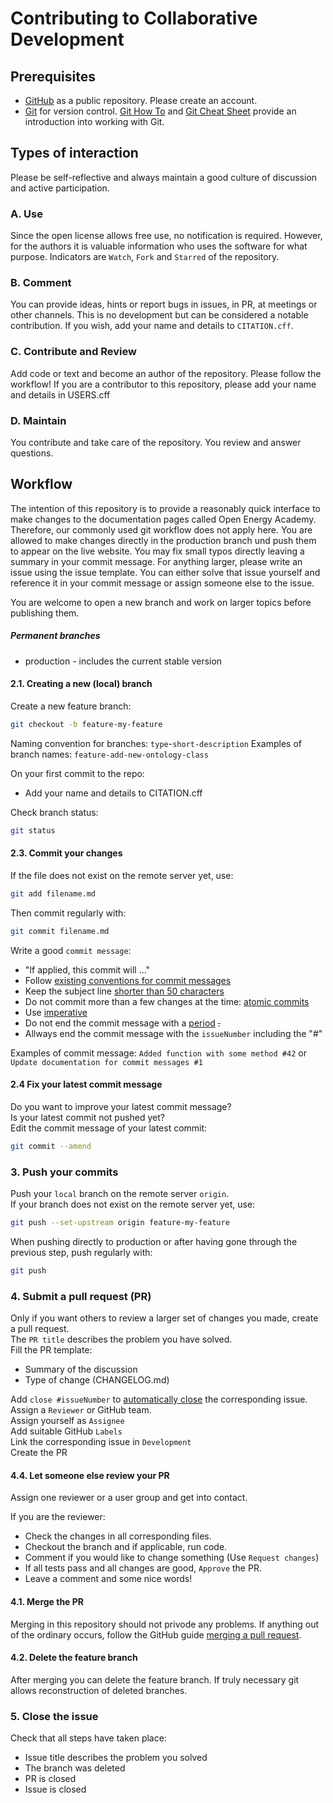 <!--
SPDX-FileCopyrightText: 2023 Ludwig Hülk <@Ludee>
SPDX-FileCopyrightText: © Reiner Lemoine Institut
SPDX-License-Identifier: MIT

Title: Contributing to Collaborative Development
Version: super-repo v0.1.0
-->

# Contributing to Collaborative Development

## Prerequisites

- [GitHub](https://github.com/) as a public repository. Please create an account.
- [Git](https://git-scm.com/) for version control. [Git How To](https://githowto.com/) and [Git Cheat Sheet](https://training.github.com/downloads/github-git-cheat-sheet.pdf) provide an introduction into working with Git.

## Types of interaction

Please be self-reflective and always maintain a good culture of discussion and active participation.

### A. Use

Since the open license allows free use, no notification is required.
However, for the authors it is valuable information who uses the software for what purpose.
Indicators are `Watch`, `Fork` and `Starred` of the repository.

### B. Comment

You can provide ideas, hints or report bugs in issues, in PR, at meetings or other channels.
This is no development but can be considered a notable contribution.
If you wish, add your name and details to `CITATION.cff`.

### C. Contribute and Review

Add code or text and become an author of the repository.
Please follow the workflow!
If you are a contributor to this repository, please add your name and details in USERS.cff

### D. Maintain

You contribute and take care of the repository.
You review and answer questions.

## Workflow

The intention of this repository is to provide a reasonably quick interface to
make changes to the documentation pages called Open Energy Academy. Therefore,
our commonly used git workflow does not apply here. You are allowed to make
changes directly in the production branch und push them to appear on the live
website. You may fix small typos directly leaving a summary in your commit
message. For anything larger, please write an issue using the issue template.
You can either solve that issue yourself and reference it in your commit
message or assign someone else to the issue.

You are welcome to open a new branch and work on larger topics before
publishing them.

##### Permanent branches

- production - includes the current stable version

#### 2.1. Creating a new (local) branch

Create a new feature branch:

```bash
git checkout -b feature-my-feature
```

Naming convention for branches: `type`-`short-description`
Examples of branch names: `feature-add-new-ontology-class`

On your first commit to the repo:

- Add your name and details to CITATION.cff

Check branch status:

```bash
git status
```

#### 2.3. Commit your changes

If the file does not exist on the remote server yet, use:

```bash
git add filename.md
```

Then commit regularly with:

```bash
git commit filename.md
```

Write a good `commit message`:

- "If applied, this commit will ..."
- Follow [existing conventions for commit messages](https://chris.beams.io/posts/git-commit)
- Keep the subject line [shorter than 50 characters](https://chris.beams.io/posts/git-commit/#limit-50)
- Do not commit more than a few changes at the time: [atomic commits](https://en.wikipedia.org/wiki/Atomic_commit)
- Use [imperative](https://chris.beams.io/posts/git-commit/#imperative)
- Do not end the commit message with a [period](https://chris.beams.io/posts/git-commit/#end) ~~.~~
- Allways end the commit message with the `issueNumber` including the "#"

Examples of commit message: `Added function with some method #42` or `Update documentation for commit messages #1`

#### 2.4 Fix your latest commit message

Do you want to improve your latest commit message? <br>
Is your latest commit not pushed yet? <br>
Edit the commit message of your latest commit:

```bash
git commit --amend
```

### 3. Push your commits

Push your `local` branch on the remote server `origin`. <br>
If your branch does not exist on the remote server yet, use:

```bash
git push --set-upstream origin feature-my-feature
```

When pushing directly to production or after having gone through the previous
step, push regularly with:

```bash
git push
```

### 4. Submit a pull request (PR)

Only if you want others to review a larger set of changes you made, create a pull request. <br>
The `PR title` describes the problem you have solved. <br>
Fill the PR template:

- Summary of the discussion
- Type of change (CHANGELOG.md)

Add `close #issueNumber` to [automatically close](https://help.github.com/en/github/managing-your-work-on-github/closing-issues-using-keywords) the corresponding issue. <br>
Assign a `Reviewer` or GitHub team. <br>
Assign yourself as `Assignee` <br>
Add suitable GitHub `Labels` <br>
Link the corresponding issue in `Development` <br>
Create the PR

#### 4.4. Let someone else review your PR

Assign one reviewer or a user group and get into contact.

If you are the reviewer:

- Check the changes in all corresponding files.
- Checkout the branch and if applicable, run code.
- Comment if you would like to change something (Use `Request changes`)
- If all tests pass and all changes are good, `Approve` the PR.
- Leave a comment and some nice words!

#### 4.1. Merge the PR

Merging in this repository should not privode any problems. If anything out of the ordinary occurs, follow the GitHub guide [merging a pull request](https://docs.github.com/en/pull-requests/collaborating-with-pull-requests/incorporating-changes-from-a-pull-request/merging-a-pull-request).

#### 4.2. Delete the feature branch

After merging you can delete the feature branch. If truly necessary git allows reconstruction of deleted branches. 

### 5. Close the issue

Check that all steps have taken place:

- Issue title describes the problem you solved
- The branch was deleted
- PR is closed
- Issue is closed
